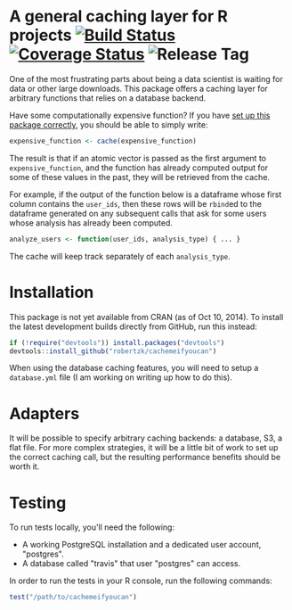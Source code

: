 A general caching layer for R projects [![Build Status](https://travis-ci.org/robertzk/cachemeifyoucan.svg?branch=master)](https://travis-ci.org/robertzk/cachemeifyoucan) [![Coverage Status](https://coveralls.io/repos/robertzk/cachemeifyoucan/badge.svg?branch=master)](https://coveralls.io/r/robertzk/cachemeifyoucan) ![Release Tag](https://img.shields.io/github/tag/robertzk/cachemeifyoucan.svg)
==========

One of the most frustrating parts about being a data scientist is
waiting for data or other large downloads. This package offers a caching
layer for arbitrary functions that relies on a database backend.

Have some computationally expensive function? If you have [set up this package
correctly](#installation), you should be able to simply write:

```R
expensive_function <- cache(expensive_function)
```

The result is that if an atomic vector is passed as the first argument to
`expensive_function`, and the function has already computed output
for some of these values in the past, they will be retrieved from the cache.

For example, if the output of the function below is a dataframe whose first
column contains the `user_ids`, then these rows will be `rbind`ed to the
dataframe generated on any subsequent calls that ask for some users
whose analysis has already been computed.

```R
analyze_users <- function(user_ids, analysis_type) { ... }
```

The cache will keep track separately of each `analysis_type`.

# Installation

This package is not yet available from CRAN (as of Oct 10, 2014).
To install the latest development builds directly from GitHub, run this instead:

```R
if (!require("devtools")) install.packages("devtools")
devtools::install_github("robertzk/cachemeifyoucan")
```

When using the database caching features, you will need to setup a 
`database.yml` file (I am working on writing up how to do this).

# Adapters

It will be possible to specify arbitrary caching backends: a database,
S3, a flat file. For more complex strategies, it will be a little bit of work
to set up the correct caching call, but the resulting performance
benefits should be worth it.

# Testing

To run tests locally, you'll need the following:

* A working PostgreSQL installation and a dedicated user account, "postgres".
* A database called "travis" that user "postgres" can access.

In order to run the tests in your R console, run the following commands:

```R
test("/path/to/cachemeifyoucan")
```
